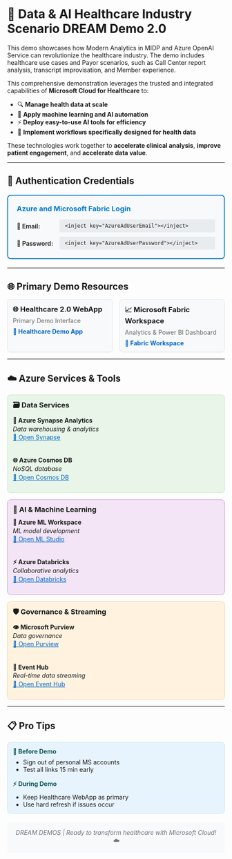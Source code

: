 # 🏥 Data & AI Healthcare Industry Scenario DREAM Demo 2.0

This demo showcases how Modern Analytics in MIDP and Azure OpenAI Service can revolutionize the healthcare industry. The demo includes healthcare use cases and Payor scenarios, such as Call Center report analysis, transcript improvisation, and Member experience.

This comprehensive demonstration leverages the trusted and integrated capabilities of **Microsoft Cloud for Healthcare** to:

- 🔍 **Manage health data at scale**
- 🤖 **Apply machine learning and AI automation**
- ⚡ **Deploy easy-to-use AI tools for efficiency**
- 🔄 **Implement workflows specifically designed for health data**

These technologies work together to **accelerate clinical analysis**, **improve patient engagement**, and **accelerate data value**.

---

## 🔑 Authentication Credentials

<div style="background-color: #f8f9fa; border: 2px solid #007acc; border-radius: 8px; padding: 20px; margin: 20px 0;">
  <h3 style="margin: 0 0 15px 0; color: #007acc;">Azure and Microsoft Fabric Login</h3>
  <div style="display: grid; grid-template-columns: auto 1fr; gap: 10px 15px; align-items: center;">
    <span style="font-weight: bold; color: #333;">👤 Email:</span>
    <code style="background-color: #e9ecef; padding: 8px 12px; border-radius: 4px; font-family: monospace;">&lt;inject key="AzureAdUserEmail"&gt;&lt;/inject&gt;</code>
    <span style="font-weight: bold; color: #333;">🔐 Password:</span>
    <code style="background-color: #e9ecef; padding: 8px 12px; border-radius: 4px; font-family: monospace;">&lt;inject key="AzureAdUserPassword"&gt;&lt;/inject&gt;</code>
  </div>
</div>

---

## 🌐 Primary Demo Resources

<div style="display: grid; grid-template-columns: 1fr 1fr; gap: 15px; margin: 15px 0;">

<div style="background-color: #f8f9fa; border: 1px solid #dee2e6; border-radius: 8px; padding: 12px;">
  <h3 style="margin: 0 0 8px 0;">🌐 Healthcare 2.0 WebApp</h3>
  <p style="margin: 0 0 8px 0; font-size: 14px; color: #666;">Primary Demo Interface</p>
  <a href="https://app-health-care-demo-v2prod.azurewebsites.net/" target="_blank" style="color: #0066cc; text-decoration: none; font-weight: bold;">🔗 Healthcare Demo App</a>
</div>

<div style="background-color: #f8f9fa; border: 1px solid #dee2e6; border-radius: 8px; padding: 12px;">
  <h3 style="margin: 0 0 8px 0;">📈 Microsoft Fabric Workspace</h3>
  <p style="margin: 0 0 8px 0; font-size: 14px; color: #666;">Analytics & Power BI Dashboard</p>
  <a href="https://app.powerbi.com/groups/9e83dec4-28ba-480d-920e-09b24bfd475a/list?experience=power-bi" target="_blank" style="color: #0066cc; text-decoration: none; font-weight: bold;">🔗 Fabric Workspace</a>
</div>

</div>

---

## ☁️ Azure Services & Tools

<div style="display: grid; grid-template-columns: repeat(auto-fit, minmax(300px, 1fr)); gap: 15px; margin: 15px 0;">

<div style="background-color: #e8f5e8; border: 1px solid #c3e6c3; border-radius: 8px; padding: 12px;">
<h3 style="margin: 0 0 10px 0;">🗃️ Data Services</h3>
<div style="font-size: 14px; line-height: 1.4;">
<strong>🔗 Azure Synapse Analytics</strong><br>
<em>Data warehousing & analytics</em><br>
<a href="https://web.azuresynapse.net/en/home?workspace=%2Fsubscriptions%2F506e86fc-853c-4557-a6e5-ad72114efd2b%2FresourceGroups%2Frg-healthcare2-prod%2Fproviders%2FMicrosoft.Synapse%2Fworkspaces%2Fsynhealthcare2prod" target="_blank" style="color: #0066cc;">🔗 Open Synapse</a><br><br>

<strong>🌐 Azure Cosmos DB</strong><br>
<em>NoSQL database</em><br>
<a href="https://portal.azure.com/#@CloudLabsAIoutlook.onmicrosoft.com/resource/subscriptions/506e86fc-853c-4557-a6e5-ad72114efd2b/resourceGroups/rg-healthcare2-prod/providers/Microsoft.DocumentDB/databaseAccounts/cosmos-healthcare2-prod/dataExplorer" target="_blank" style="color: #0066cc;">🔗 Open Cosmos DB</a>
</div>
</div>

<div style="background-color: #f3e5f5; border: 1px solid #ce93d8; border-radius: 8px; padding: 12px;">
<h3 style="margin: 0 0 10px 0;">🧠 AI & Machine Learning</h3>
<div style="font-size: 14px; line-height: 1.4;">
<strong>🔬 Azure ML Workspace</strong><br>
<em>ML model development</em><br>
<a href="https://ml.azure.com/?tid=f94768c8-8714-4abe-8e2d-37a64b18216a&wsid=/subscriptions/506e86fc-853c-4557-a6e5-ad72114efd2b/resourcegroups/rg-healthcare2-prod/providers/Microsoft.MachineLearningServices/workspaces/mlw-healthcare2-prod" target="_blank" style="color: #0066cc;">🔗 Open ML Studio</a><br><br>

<strong>⚡ Azure Databricks</strong><br>
<em>Collaborative analytics</em><br>
<a href="https://adb-6711778118362600.0.azuredatabricks.net/?o=6711778118362600#" target="_blank" style="color: #0066cc;">🔗 Open Databricks</a>
</div>
</div>

<div style="background-color: #fff3e0; border: 1px solid #ffcc80; border-radius: 8px; padding: 12px;">
<h3 style="margin: 0 0 10px 0;">🛡️ Governance & Streaming</h3>
<div style="font-size: 14px; line-height: 1.4;">
<strong>👁️ Microsoft Purview</strong><br>
<em>Data governance</em><br>
<a href="https://web.purview.azure.com/resource/purviewhealthcare2prod/main/catalog/home?feature.tenant=f94768c8-8714-4abe-8e2d-37a64b18216a" target="_blank" style="color: #0066cc;">🔗 Open Purview</a><br><br>

<strong>📡 Event Hub</strong><br>
<em>Real-time data streaming</em><br>
<a href="https://portal.azure.com/#@CloudLabsAIoutlook.onmicrosoft.com/resource/subscriptions/506e86fc-853c-4557-a6e5-ad72114efd2b/resourceGroups/rg-healthcare2-prod/providers/Microsoft.EventHub/namespaces/evh-patient-monitoring-prod/overview" target="_blank" style="color: #0066cc;">🔗 Open Event Hub</a>
</div>
</div>

</div>

---

## 📋 Pro Tips

<div style="background-color: #e8f4fd; border: 1px solid #bee5eb; border-radius: 8px; padding: 12px; margin: 15px 0;">
  <div style="display: grid; grid-template-columns: repeat(auto-fit, minmax(250px, 1fr)); gap: 15px;">
    <div>
      <h4 style="margin: 0 0 8px 0; color: #0c5460;">📝 Before Demo</h4>
      <ul style="margin: 0; font-size: 14px;">
        <li>Sign out of personal MS accounts</li>
        <li>Test all links 15 min early</li>
      </ul>
    </div>
    <div>
      <h4 style="margin: 0 0 8px 0; color: #0c5460;">⚡ During Demo</h4>
      <ul style="margin: 0; font-size: 14px;">
        <li>Keep Healthcare WebApp as primary</li>
        <li>Use hard refresh if issues occur</li>
      </ul>
    </div>
  </div>
</div>

<div style="text-align: center; padding: 15px; background-color: #f8f9fa; border-radius: 8px; margin-top: 20px;">
  <p style="margin: 0; color: #6c757d; font-style: italic;">DREAM DEMOS | Ready to transform healthcare with Microsoft Cloud! ☁️</p>
</div>
